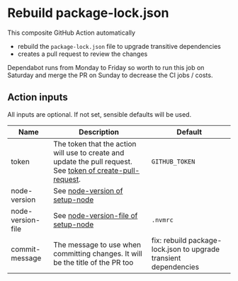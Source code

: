 # Rebuild package-lock.json

This composite GitHub Action automatically

- rebuild the `package-lock.json` file to upgrade transitive dependencies
- creates a pull request to review the changes

Dependabot runs from Monday to Friday so worth to run this job on Saturday and merge the PR on Sunday to decrease the CI
jobs / costs.

## Action inputs

All inputs are optional. If not set, sensible defaults will be used.

| Name              | Description                                                                                                                                                                                          | Default                                                          |
|-------------------|------------------------------------------------------------------------------------------------------------------------------------------------------------------------------------------------------|------------------------------------------------------------------|
| token             | The token that the action will use to create and update the pull request. See [token of create-pull-request](https://github.com/peter-evans/create-pull-request/tree/main?tab=readme-ov-file#token). | `GITHUB_TOKEN`                                                   |
| node-version      | See [node-version of setup-node](https://github.com/actions/setup-node#usage)                                                                                                                        |                                                                  |
| node-version-file | See [node-version-file of setup-node](https://github.com/actions/setup-node#usage)                                                                                                                   | `.nvmrc`                                                         |
| commit-message    | The message to use when committing changes. It will be the title of the PR too                                                                                                                       | fix: rebuild package-lock.json to upgrade transient dependencies |
